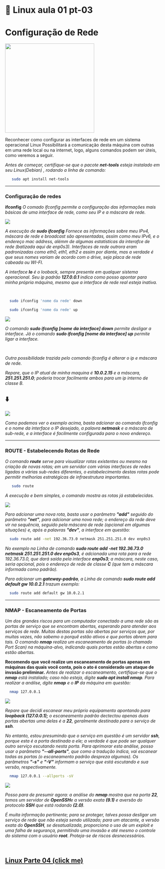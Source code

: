 # 🐧 Linux aula 01 pt-03

# Configuração de Rede

<img src="https://media.giphy.com/media/9J7tdYltWyXIY/giphy.gif" style="width:290px">

<br>

Reconhecer como configurar as interfaces de rede em um sistema operacional Linux Possibilitará a comunicação desta máquina com outras em uma rede local ou na internet, logo, alguns comandos podem ser úteis, como veremos a seguir.

*Antes de começar, certifique-se que o pacote **net-tools** esteja instalado em seu Linux(Debian) , rodando a linha de comando:*
```sh
   sudo apt install net-tools
```
<hr>

### Configuração de redes

**ifconfig** *O comado ifconfig permite a configuração das informações mais básicas de uma interface de rede, como seu IP e a máscara de rede.*

<img src="../img/ifconfig01.png">

*A execução de **sudo ifconfig** Fornece as informações sobre meu IPv4, máscara de rede e broadcast são apresentadas, assim como meu IPv6, e o endereço mac address, alémm de algumas estatísticas da interafce de rede (batizada aqui de enp0s3). Interfaces de rede outrora eram padronizadas como eth0, eth1, eth2 e assim por diante, mas a verdade é que seus nomes variam de acordo com o drive, seja placa de rede cabeada ou WI-FI.*

*A interface **lo** é o looback, sempre presente em qualquer sistema operacional. Seu ip padrão **127.0.0.1** indica como posso apontar para minha própria máquina, mesmo que a interface de rede real esteja inativa.*

<br>

```sh
  sudo ifconfig 'nome da rede' down

  sudo ifconfig 'nome da rede' up
```

<img src="../img/ifconfig02.png">

*O comando **sudo ifconfig [nome da interface] down** permite desligar a interface. Já o comando **sudo ifconfig [nome da interface] up** permite ligar a interface.*

<br>

*Outra possibilidade trazida pelo comando ifconfig é alterar o ip e máscara de rede.*

*Repare, que o IP atual de minha maquina é **10.0.2.15** e a máscara, **251.251.251.0**; poderia trocar facilmente ambos para um ip interno de classe B.* <h2>⬇️</h2>

<img src="../img/ifconfig03.png">

*Como podemos ver o exemplo acima, basta adcionar ao comando ifconfig e o nome da interface o IP desejado, a palavra **netmask** e a máscara de sub-rede, e a interface é facilmente configurada para o novo endereço.*

<hr>

### ROUTE - Estabelecendo Rotas de Rede

*O comando **route** serve para visualizar rotas existentes ou mesmo na criação de novas rotas; em um servidor com várias interfaces de redes ligadas a várias sub-redes diferentes, o estabelecimento destas rotas pode permitir melhorias estratégicas de infraestrutura importantes.*

```sh
   sudo route
```
*A execução e bem simples, o comando mostra as rotas já estabelecidas.*

<img src="../img/route01.png">

*Para adcionar uma nova rota, basta usar o parâmetro **"add"** seguido do parâmetro **"net"**, para adcionar uma nova rede; o endereço da rede deve vir na sequência, seguido pela máscara de rede (opcional em algumas situações) e, após a palavras **"dev"**, a interface em questão:*

```sh
  sudo route add -net 192.36.73.0 netmask 251.251.251.0 dev enp0s3
```
*No exemplo na Linha de comando **sudo route add -net 192.36.73.0 netmask 251.251.251.0 dev enp0s3**, é adcionada uma rota para a rede 192.36.73.0, que dará saída pela interface **enp0s3**; a máscara, neste caso, seria opcional, pois o endereço de rede de classe **C** (que tem a máscara informada como padrão).*

*Para adcionar um **gateway-padrão**, a Linha de comando **sudo route add default gw 10.0.2.1** trazum exemplo:*

```sh
  sudo route add default gw 10.0.2.1
```
<hr>

### NMAP - Escaneamento de Portas

*Um dos grandes riscos para um computador conectado a uma rede são as portas de serviço que se encontram abertas, esperando para atender aos serviços de rede. Muitas destas portas são abertas por serviços que, por muitas vezes, não sabemo o porquê estão ativos e que portas abrem para tais. O comando **nmap** realiza um escaneamento de portas (o chamado Port Scan) na máquina-alvo, indicando quais portas estão abertas e como estão abertas.*

 **Recomendo que você realize um escaneamento de portas apenas em máquinas das quais você conta, pois o ato é considerado um ataque de invasão preliminar.** *Antes de realizar o escaneamento, certifique-se que o **nmap** está instalado; caso não esteja, digite **sudo apt install nmap**. Para realizar a análise, dgite **nmap** e o **IP** da máquina em questão:*

```sh
  nmap 127.0.0.1
```
<img src="../img/nmap01.png">

*Repare que decidi escanear meu próprio equipamento apontando para **loopback (127.0.0.1);** o escaneamento padrão dectectou apenas duas portas abertas uma delas é a **22**, geralmente destinada para o serviço de **ssh**.*

*No entanto, estou presumindo que o serviço em questão é um servidor **ssh**, porque esta é a porta destinada a ele; a verdade é que pode ser qualquer outro serviço escutando nesta porta. Para aprimorar esta análise, posso usar o parâmetro **"--all-ports"**, que como a tradução indica, vai escanear todas as portas (o escaneamento padrão despreza algumas). Os parãmetros **"-s"** e **"-V"** informam o serviço que está escutando e sua versão, respectivamente.*

```sh
  nmap 127.0.0.1 --allports -sV
```

<img src="../img/nmap02.gif">

*Posso para de presumir agora: a análise do **nmap** mostra que na porta **22**, temos um servidor de **OpenSSH**e a versão exata **(9.1)** e aversão do protocolo **SSH** que está rodando **(2.0)**.*

*É muita informação pertinente; para se proteger, talves possa desligar um serviço de rede que não esteja sendo utilizado; para um atacante,  a versão exata do **OpenSSH**, se desatualizada, proporciona o uso de um exploit e uma falha de segurança, permitindo uma invasão e até mesmo o controle do sistema com o usuário **root**. Proteja-se de riscos desnecessários.*

<br>

## [Linux Parte 04 (click me)](https://github.com/GabrielFerretto/programming_studies/blob/main/Linux-Fundamentos/mod/001-pt02.md "A parte 2 dos estudos ")